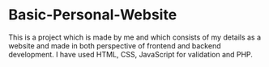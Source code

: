 # Basic-Personal-Website
This is a project which is made by me and which consists of my details as a website and made in both perspective of frontend and backend development. 
I have used HTML, CSS, JavaScript for validation and PHP.
